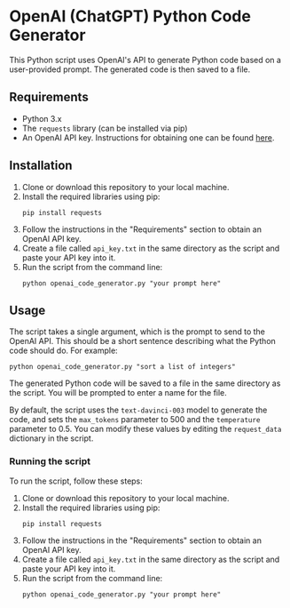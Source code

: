 # OpenAI (ChatGPT) Python Code Generator

This Python script uses OpenAI's API to generate Python code based on a user-provided prompt. The generated code is then saved to a file.

## Requirements

- Python 3.x
- The `requests` library (can be installed via pip)
- An OpenAI API key. Instructions for obtaining one can be found [here](https://beta.openai.com/docs/api-reference/authentication).

## Installation

1. Clone or download this repository to your local machine.
2. Install the required libraries using pip:
   ```
   pip install requests
   ```
3. Follow the instructions in the "Requirements" section to obtain an OpenAI API key.
4. Create a file called `api_key.txt` in the same directory as the script and paste your API key into it.
5. Run the script from the command line:
   ```
   python openai_code_generator.py "your prompt here"
   ```

## Usage

The script takes a single argument, which is the prompt to send to the OpenAI API. This should be a short sentence describing what the Python code should do. For example:
```
python openai_code_generator.py "sort a list of integers"
```

The generated Python code will be saved to a file in the same directory as the script. You will be prompted to enter a name for the file.

By default, the script uses the `text-davinci-003` model to generate the code, and sets the `max_tokens` parameter to 500 and the `temperature` parameter to 0.5. You can modify these values by editing the `request_data` dictionary in the script.

### Running the script

To run the script, follow these steps:

1. Clone or download this repository to your local machine.
2. Install the required libraries using pip:
   ```
   pip install requests
   ```
3. Follow the instructions in the "Requirements" section to obtain an OpenAI API key.
4. Create a file called `api_key.txt` in the same directory as the script and paste your API key into it.
5. Run the script from the command line:
   ```
   python openai_code_generator.py "your prompt here"
   ```